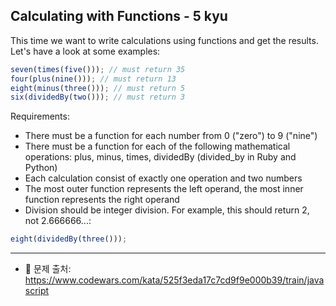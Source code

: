 ## Calculating with Functions - 5 kyu

This time we want to write calculations using functions and get the results. Let's have a look at some examples:   

```js
seven(times(five())); // must return 35
four(plus(nine())); // must return 13
eight(minus(three())); // must return 5
six(dividedBy(two())); // must return 3
```

Requirements:

- There must be a function for each number from 0 ("zero") to 9 ("nine")
- There must be a function for each of the following mathematical operations: plus, minus, times, dividedBy (divided_by in Ruby and Python)
- Each calculation consist of exactly one operation and two numbers
- The most outer function represents the left operand, the most inner function represents the right operand
- Division should be integer division. For example, this should return 2, not 2.666666...:

```js
eight(dividedBy(three()));
```

---

- 📌 문제 출처: https://www.codewars.com/kata/525f3eda17c7cd9f9e000b39/train/javascript

